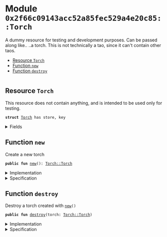 
<a name="0x2f66c09143acc52a85fec529a4e20c85_Torch"></a>

# Module `0x2f66c09143acc52a85fec529a4e20c85::Torch`

A dummy resource for testing and development purposes.
Can be passed along like.. ..a torch.
This is not technically a tao, since it can't contain
other taos.


-  [Resource `Torch`](#0x2f66c09143acc52a85fec529a4e20c85_Torch_Torch)
-  [Function `new`](#0x2f66c09143acc52a85fec529a4e20c85_Torch_new)
-  [Function `destroy`](#0x2f66c09143acc52a85fec529a4e20c85_Torch_destroy)


<pre><code></code></pre>



<a name="0x2f66c09143acc52a85fec529a4e20c85_Torch_Torch"></a>

## Resource `Torch`

This resource does not contain anything, and is
intended to be used only for testing.


<pre><code><b>struct</b> <a href="Torch.md#0x2f66c09143acc52a85fec529a4e20c85_Torch">Torch</a> has store, key
</code></pre>



<details>
<summary>Fields</summary>


<dl>
<dt>
<code>dummy_field: bool</code>
</dt>
<dd>

</dd>
</dl>


</details>

<a name="0x2f66c09143acc52a85fec529a4e20c85_Torch_new"></a>

## Function `new`

Create a new torch


<pre><code><b>public</b> <b>fun</b> <a href="Torch.md#0x2f66c09143acc52a85fec529a4e20c85_Torch_new">new</a>(): <a href="Torch.md#0x2f66c09143acc52a85fec529a4e20c85_Torch_Torch">Torch::Torch</a>
</code></pre>



<details>
<summary>Implementation</summary>


<pre><code><b>public</b> <b>fun</b> <a href="Torch.md#0x2f66c09143acc52a85fec529a4e20c85_Torch_new">new</a>(): <a href="Torch.md#0x2f66c09143acc52a85fec529a4e20c85_Torch">Torch</a> {
    <a href="Torch.md#0x2f66c09143acc52a85fec529a4e20c85_Torch">Torch</a> {}
}
</code></pre>



</details>

<details>
<summary>Specification</summary>



<pre><code><b>aborts_if</b> <b>false</b>;
</code></pre>



</details>

<a name="0x2f66c09143acc52a85fec529a4e20c85_Torch_destroy"></a>

## Function `destroy`

Destroy a torch created with <code><a href="Torch.md#0x2f66c09143acc52a85fec529a4e20c85_Torch_new">new</a>()</code>


<pre><code><b>public</b> <b>fun</b> <a href="Torch.md#0x2f66c09143acc52a85fec529a4e20c85_Torch_destroy">destroy</a>(torch: <a href="Torch.md#0x2f66c09143acc52a85fec529a4e20c85_Torch_Torch">Torch::Torch</a>)
</code></pre>



<details>
<summary>Implementation</summary>


<pre><code><b>public</b> <b>fun</b> <a href="Torch.md#0x2f66c09143acc52a85fec529a4e20c85_Torch_destroy">destroy</a>(torch: <a href="Torch.md#0x2f66c09143acc52a85fec529a4e20c85_Torch">Torch</a>) {
    <b>let</b> <a href="Torch.md#0x2f66c09143acc52a85fec529a4e20c85_Torch">Torch</a> {} = torch;
}
</code></pre>



</details>

<details>
<summary>Specification</summary>



<pre><code><b>aborts_if</b> <b>false</b>;
</code></pre>



</details>
